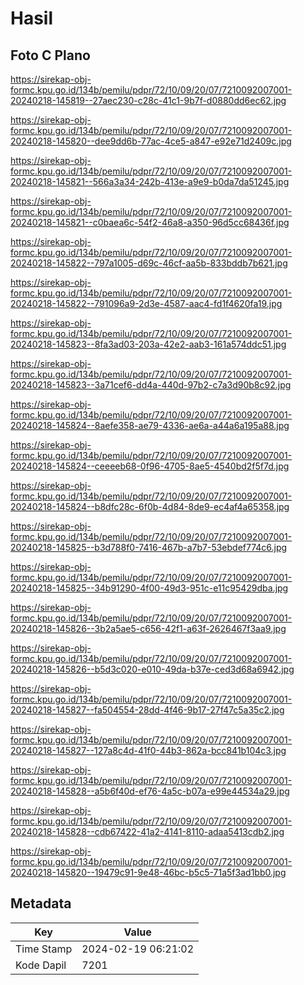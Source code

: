 # Hasil

## Foto C Plano

https://sirekap-obj-formc.kpu.go.id/134b/pemilu/pdpr/72/10/09/20/07/7210092007001-20240218-145819--27aec230-c28c-41c1-9b7f-d0880dd6ec62.jpg

https://sirekap-obj-formc.kpu.go.id/134b/pemilu/pdpr/72/10/09/20/07/7210092007001-20240218-145820--dee9dd6b-77ac-4ce5-a847-e92e71d2409c.jpg

https://sirekap-obj-formc.kpu.go.id/134b/pemilu/pdpr/72/10/09/20/07/7210092007001-20240218-145821--566a3a34-242b-413e-a9e9-b0da7da51245.jpg

https://sirekap-obj-formc.kpu.go.id/134b/pemilu/pdpr/72/10/09/20/07/7210092007001-20240218-145821--c0baea6c-54f2-46a8-a350-96d5cc68436f.jpg

https://sirekap-obj-formc.kpu.go.id/134b/pemilu/pdpr/72/10/09/20/07/7210092007001-20240218-145822--797a1005-d69c-46cf-aa5b-833bddb7b621.jpg

https://sirekap-obj-formc.kpu.go.id/134b/pemilu/pdpr/72/10/09/20/07/7210092007001-20240218-145822--791096a9-2d3e-4587-aac4-fd1f4620fa19.jpg

https://sirekap-obj-formc.kpu.go.id/134b/pemilu/pdpr/72/10/09/20/07/7210092007001-20240218-145823--8fa3ad03-203a-42e2-aab3-161a574ddc51.jpg

https://sirekap-obj-formc.kpu.go.id/134b/pemilu/pdpr/72/10/09/20/07/7210092007001-20240218-145823--3a71cef6-dd4a-440d-97b2-c7a3d90b8c92.jpg

https://sirekap-obj-formc.kpu.go.id/134b/pemilu/pdpr/72/10/09/20/07/7210092007001-20240218-145824--8aefe358-ae79-4336-ae6a-a44a6a195a88.jpg

https://sirekap-obj-formc.kpu.go.id/134b/pemilu/pdpr/72/10/09/20/07/7210092007001-20240218-145824--ceeeeb68-0f96-4705-8ae5-4540bd2f5f7d.jpg

https://sirekap-obj-formc.kpu.go.id/134b/pemilu/pdpr/72/10/09/20/07/7210092007001-20240218-145824--b8dfc28c-6f0b-4d84-8de9-ec4af4a65358.jpg

https://sirekap-obj-formc.kpu.go.id/134b/pemilu/pdpr/72/10/09/20/07/7210092007001-20240218-145825--b3d788f0-7416-467b-a7b7-53ebdef774c6.jpg

https://sirekap-obj-formc.kpu.go.id/134b/pemilu/pdpr/72/10/09/20/07/7210092007001-20240218-145825--34b91290-4f00-49d3-951c-e11c95429dba.jpg

https://sirekap-obj-formc.kpu.go.id/134b/pemilu/pdpr/72/10/09/20/07/7210092007001-20240218-145826--3b2a5ae5-c656-42f1-a63f-2626467f3aa9.jpg

https://sirekap-obj-formc.kpu.go.id/134b/pemilu/pdpr/72/10/09/20/07/7210092007001-20240218-145826--b5d3c020-e010-49da-b37e-ced3d68a6942.jpg

https://sirekap-obj-formc.kpu.go.id/134b/pemilu/pdpr/72/10/09/20/07/7210092007001-20240218-145827--fa504554-28dd-4f46-9b17-27f47c5a35c2.jpg

https://sirekap-obj-formc.kpu.go.id/134b/pemilu/pdpr/72/10/09/20/07/7210092007001-20240218-145827--127a8c4d-41f0-44b3-862a-bcc841b104c3.jpg

https://sirekap-obj-formc.kpu.go.id/134b/pemilu/pdpr/72/10/09/20/07/7210092007001-20240218-145828--a5b6f40d-ef76-4a5c-b07a-e99e44534a29.jpg

https://sirekap-obj-formc.kpu.go.id/134b/pemilu/pdpr/72/10/09/20/07/7210092007001-20240218-145828--cdb67422-41a2-4141-8110-adaa5413cdb2.jpg

https://sirekap-obj-formc.kpu.go.id/134b/pemilu/pdpr/72/10/09/20/07/7210092007001-20240218-145820--19479c91-9e48-46bc-b5c5-71a5f3ad1bb0.jpg


## Metadata

| Key        | Value               |
| ---------- | ------------------- |
| Time Stamp | 2024-02-19 06:21:02 |
| Kode Dapil | 7201                |



